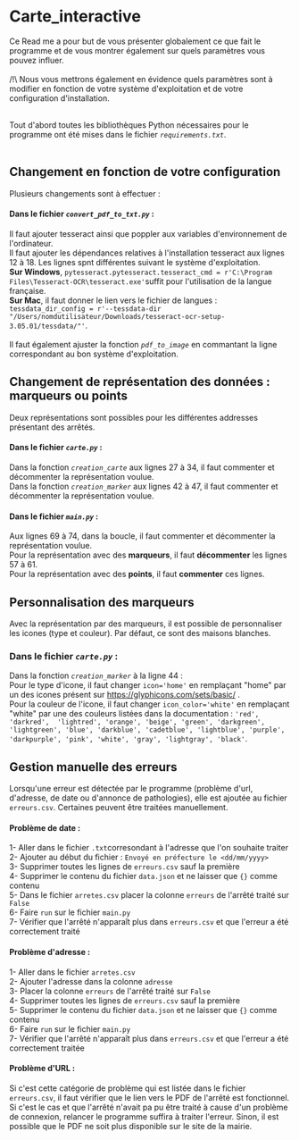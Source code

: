 # Carte_interactive

Ce Read me a pour but de vous présenter globalement ce que fait le programme et de vous montrer également sur quels paramètres vous pouvez influer.
<br><br> /!\  Nous vous mettrons également en évidence quels paramètres sont à modifier en fonction de votre système d'exploitation et de votre configuration d'installation.

<br>Tout d'abord toutes les bibliothèques Python nécessaires pour le programme ont été mises dans le fichier *`requirements.txt`*.
<br>
<br>
## Changement en fonction de votre configuration

Plusieurs changements sont à effectuer :
<br> 
#### Dans le fichier *`convert_pdf_to_txt.py`* :
Il faut ajouter tesseract ainsi que poppler aux variables d'environnement de l'ordinateur.
<br> Il faut ajouter les dépendances relatives à l'installation tesseract aux lignes 12 à 18. Les lignes spnt différentes suivant le système d'exploitation. 
<br> **Sur Windows**, `pytesseract.pytesseract.tesseract_cmd = r'C:\Program Files\Tesseract-OCR\tesseract.exe'`suffit pour l'utilisation de la langue française.
<br> **Sur Mac**, il faut donner le lien vers le fichier de langues : `tessdata_dir_config = r'--tessdata-dir "/Users/nomdutilisateur/Downloads/tesseract-ocr-setup-3.05.01/tessdata/"'`.
<br><br> Il faut également ajuster la fonction *`pdf_to_image`* en commantant la ligne correspondant au bon système d'exploitation.
<br>
## Changement de représentation des données : marqueurs ou points
Deux représentations sont possibles pour les différentes addresses présentant des arrêtés.
<br>
#### Dans le fichier *`carte.py`* :

Dans la fonction *`creation_carte`* aux lignes 27 à 34, il faut commenter et décommenter la représentation voulue.
<br>
Dans la fonction *`creation_marker`* aux lignes 42 à 47, il faut commenter et décommenter la représentation voulue.
<br>
#### Dans le fichier *`main.py`*  : 
Aux lignes 69 à 74, dans la boucle, il faut commenter et décommenter la représentation voulue.
<br>
Pour la représentation avec des **marqueurs**, il faut **décommenter** les lignes 57 à 61. 
<br>
Pour la représentation avec des **points**, il faut **commenter** ces lignes.
<br>
## Personnalisation des marqueurs 
Avec la représentation par des marqueurs, il est possible de personnaliser les icones (type et couleur). Par défaut, ce sont des maisons blanches.
<br>
### Dans le fichier *`carte.py`* : 
Dans la fonction *`creation_marker`* à la ligne 44 :
<br>
Pour le type d'icone, il faut changer `icon='home'` en remplaçant "home" par un des icones présent sur https://glyphicons.com/sets/basic/ . 
<br>
Pour la couleur de l'icone, il faut changer `icon_color='white'` en remplaçant "white" par une des couleurs listées dans la documentation  : `'red', 'darkred',  'lightred', 'orange', 'beige', 'green', 'darkgreen', 'lightgreen', 'blue', 'darkblue', 'cadetblue', 'lightblue', 'purple', 'darkpurple', 'pink', 'white', 'gray', 'lightgray', 'black'`.
<br>
## Gestion manuelle des erreurs
Lorsqu'une erreur est détectée par le programme (problème d'url, d'adresse, de date ou d'annonce de pathologies), elle est ajoutée au fichier `erreurs.csv`. Certaines peuvent être traitées manuellement.
<br>
#### Problème de date :
1- Aller dans le fichier `.txt`corresondant à l'adresse que l'on souhaite traiter <br>
2- Ajouter au début du fichier : `Envoyé en préfecture le <dd/mm/yyyy>` <br>
3- Supprimer toutes les lignes de `erreurs.csv` sauf la première <br>
4- Supprimer le contenu du fichier `data.json` et ne laisser que `{}` comme contenu <br>
5- Dans le fichier `arretes.csv` placer la colonne `erreurs` de l'arrêté traité sur `False` <br>
6- Faire `run` sur le fichier `main.py` <br>
7- Vérifier que l'arrêté n'apparaît plus dans `erreurs.csv` et que l'erreur a été correctement traité <br>
#### Problème d'adresse : 
1- Aller dans le fichier `arretes.csv` <br>
2- Ajouter l'adresse dans la colonne `adresse` <br>
3- Placer la colonne `erreurs` de l'arrêté traité sur `False` <br>
4- Supprimer toutes les lignes de `erreurs.csv` sauf la première <br>
5- Supprimer le contenu du fichier `data.json` et ne laisser que `{}` comme contenu <br>
6- Faire `run` sur le fichier `main.py` <br>
7- Vérifier que l'arrêté n'apparaît plus dans `erreurs.csv` et que l'erreur a été correctement traitée <br>
#### Problème d'URL :
Si c'est cette catégorie de problème qui est listée dans le fichier `erreurs.csv`, il faut vérifier que le lien vers le PDF de l'arrêté est fonctionnel. Si c'est le cas et que l'arrêté n'avait pa pu être traité à cause d'un problème de connexion, relancer le programme suffira à traiter l'erreur. Sinon, il est possible que le PDF ne soit plus disponible sur le site de la mairie.
